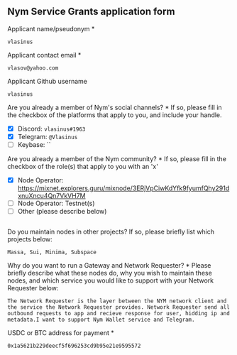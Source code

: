 Nym Service Grants application form 
------------------------------------

Applicant name/pseudonym *
```
vlasinus
```

Applicant contact email *
```
vlasov@yahoo.com
```

Applicant Github username
```
vlasinus
```

Are you already a member of Nym's social channels? * 
If so, please fill in the checkbox of the platforms that apply to you, and include your handle. 
- [x] Discord: `vlasinus#1963`
- [x] Telegram: `@Vlasinus`
- [ ] Keybase: ``

Are you already a member of the Nym community? * 
If so, please fill in the checkbox of the role(s) that apply to you with an 'x' 
- [x] Node Operator: https://mixnet.explorers.guru/mixnode/3ERjVpCiwKdYfk9fyumfQhy291dxnuXncu4Qn7VkVH7M 
- [ ] Node Operator: Testnet(s)
- [ ] Other (please describe below)
```
```

Do you maintain nodes in other projects? 
If so, please briefly list which projects below: 
```
Massa, Sui, Minima, Subspace
```

Why do you want to run a Gateway and Network Requester? * 
Please briefly describe what these nodes do, why you wish to maintain these nodes, and which service you would like to support with your Network Requester below: 
```
The Network Requester is the layer between the NYM network client and the service the Network Requester provides. Network Requester send all outbound requests to app and recieve response for user, hidding ip and metadata.I want to support Nym Wallet service and Telegram.
```

USDC or BTC address for payment * 
```
0x1a5621b229deecf5f696253cd9b95e21e9595572
```
